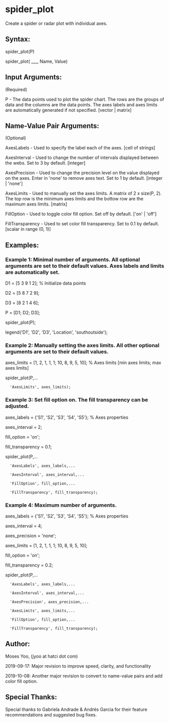 # spider_plot
Create a spider or radar plot with individual axes.

## Syntax:
  spider_plot(P)
  

  spider_plot( ___, Name, Value)

## Input Arguments:
  (Required)
  
  P                - The data points used to plot the spider chart. The
                     rows are the groups of data and the columns are the
                     data points. The axes labels and axes limits are
                     automatically generated if not specified.
                     [vector | matrix]

## Name-Value Pair Arguments:
  (Optional)
  
  AxesLabels       - Used to specify the label each of the axes.
                     [cell of strings]

  AxesInterval     - Used to change the number of intervals displayed
                     between the webs. Set to 3 by default.
                     [integer]

  AxesPrecision    - Used to change the precision level on the value
                     displayed on the axes. Enter in 'none' to remove
                     axes text. Set to 1 by default.
                     [integer | 'none']

  AxesLimits       - Used to manually set the axes limits. A matrix of
                     2 x size(P, 2). The top row is the minimum axes
                     limits and the bottow row are the maximum axes limits.
                     [matrix]

  FillOption       - Used to toggle color fill option. Set off by default.
                     ['on' | 'off']

  FillTransparency - Used to set color fill transparency. Set to 0.1 by default.
                     [scalar in range (0, 1)]

  
## Examples:
  ### Example 1: Minimal number of arguments. All optional arguments are set to their default values. Axes labels and limits are automatically set.

  D1 = [5 3 9 1 2];   % Initialize data points
  
  D2 = [5 8 7 2 9];
  
  D3 = [8 2 1 4 6];
  
  P = [D1; D2; D3];
  
  spider_plot(P);
  
  legend('D1', 'D2', 'D3', 'Location', 'southoutside');

  ### Example 2: Manually setting the axes limits. All other optional arguments are set to their default values.

  axes_limits = [1, 2, 1, 1, 1; 10, 8, 9, 5, 10]; % Axes limits [min axes limits; max axes limits]
  
  spider_plot(P,...
  
      'AxesLimits', axes_limits);

  ### Example 3: Set fill option on. The fill transparency can be adjusted.

  axes_labels = {'S1', 'S2', 'S3', 'S4', 'S5'}; % Axes properties
  
  axes_interval = 2;
  
  fill_option = 'on';
  
  fill_transparency = 0.1;
  
  spider_plot(P,...
  
      'AxesLabels', axes_labels,...
      
      'AxesInterval', axes_interval,...
      
      'FillOption', fill_option,...
      
      'FillTransparency', fill_transparency);

  ### Example 4: Maximum number of arguments.

  axes_labels = {'S1', 'S2', 'S3', 'S4', 'S5'}; % Axes properties
  
  axes_interval = 4;
  
  axes_precision = 'none';
  
  axes_limits = [1, 2, 1, 1, 1; 10, 8, 9, 5, 10];
  
  fill_option = 'on';
  
  fill_transparency = 0.2;
  
  spider_plot(P,...
  
      'AxesLabels', axes_labels,...
      
      'AxesInterval', axes_interval,...
      
      'AxesPrecision', axes_precision,...
      
      'AxesLimits', axes_limits,...
      
      'FillOption', fill_option,...
      
      'FillTransparency', fill_transparency);


## Author:
  Moses Yoo, (jyoo at hatci dot com)
  
  2019-09-17: Major revision to improve speed, clarity, and functionality
  
  2019-10-08: Another major revision to convert to name-value pairs and add color fill option.

## Special Thanks:
  Special thanks to Gabriela Andrade & Andrés Garcia for their feature recommendations and suggested bug fixes.
